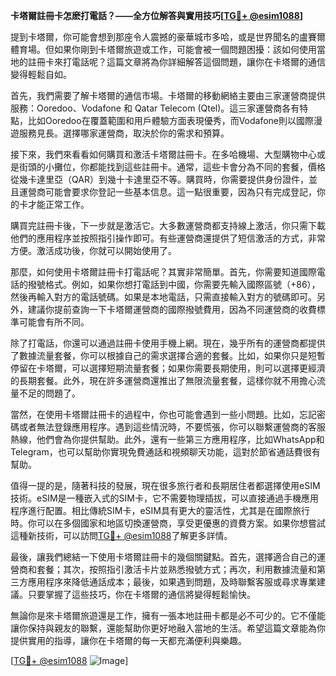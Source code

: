 **卡塔爾註冊卡怎麽打電話？——全方位解答與實用技巧[[TG💪+ @esim1088](https://t.me/s/esim1088)]**

提到卡塔爾，你可能會想到那座令人震撼的豪華城市多哈，或是世界聞名的盧賽爾體育場。但如果你剛到卡塔爾旅遊或工作，可能會被一個問題困擾：該如何使用當地的註冊卡來打電話呢？這篇文章將為你詳細解答這個問題，讓你在卡塔爾的通信變得輕鬆自如。

首先，我們需要了解卡塔爾的通信市場。卡塔爾的移動網絡主要由三家運營商提供服務：Ooredoo、Vodafone 和 Qatar Telecom (Qtel)。這三家運營商各有特點，比如Ooredoo在覆蓋範圍和用戶體驗方面表現優秀，而Vodafone則以國際漫遊服務見長。選擇哪家運營商，取決於你的需求和預算。

接下來，我們來看看如何購買和激活卡塔爾註冊卡。在多哈機場、大型購物中心或是街頭的小攤位，你都能找到這些註冊卡。通常，這些卡會分為不同的套餐，價格從幾卡達里亞（QAR）到幾十卡達里亞不等。購買時，你需要提供身份證件，並且運營商可能會要求你登記一些基本信息。這一點很重要，因為只有完成登記，你的卡才能正常工作。

購買完註冊卡後，下一步就是激活它。大多數運營商都支持線上激活，你只需下載他們的應用程序並按照指引操作即可。有些運營商還提供了短信激活的方式，非常方便。激活成功後，你就可以開始使用了。

那麼，如何使用卡塔爾註冊卡打電話呢？其實非常簡單。首先，你需要知道國際電話的撥號格式。例如，如果你想打電話到中國，你需要先輸入國際區號（+86），然後再輸入對方的電話號碼。如果是本地電話，只需直接輸入對方的號碼即可。另外，建議你提前查詢一下卡塔爾運營商的國際撥號費用，因為不同運營商的收費標準可能會有所不同。

除了打電話，你還可以通過註冊卡使用手機上網。現在，幾乎所有的運營商都提供了數據流量套餐，你可以根據自己的需求選擇合適的套餐。比如，如果你只是短暫停留在卡塔爾，可以選擇短期流量套餐；如果你需要長期使用，則可以選擇更經濟的長期套餐。此外，現在許多運營商還推出了無限流量套餐，這樣你就不用擔心流量不足的問題了。

當然，在使用卡塔爾註冊卡的過程中，你也可能會遇到一些小問題。比如，忘記密碼或者無法登錄應用程序。遇到這些情況時，不要慌張，你可以聯繫運營商的客服熱線，他們會為你提供幫助。此外，還有一些第三方應用程序，比如WhatsApp和Telegram，也可以幫助你實現免費通話和視頻聊天功能，這對於節省通話費很有幫助。

值得一提的是，隨著科技的發展，現在很多旅行者和長期居住者都選擇使用eSIM技術。eSIM是一種嵌入式的SIM卡，它不需要物理插拔，可以直接通過手機應用程序進行配置。相比傳統SIM卡，eSIM具有更大的靈活性，尤其是在國際旅行時。你可以在多個國家和地區切換運營商，享受更優惠的資費方案。如果你想嘗試這種新技術，可以訪問[TG💪+ @esim1088](https://t.me/s/esim1088)了解更多詳情。

最後，讓我們總結一下使用卡塔爾註冊卡的幾個關鍵點。首先，選擇適合自己的運營商和套餐；其次，按照指引激活卡片並熟悉撥號方式；再次，利用數據流量和第三方應用程序來降低通話成本；最後，如果遇到問題，及時聯繫客服或尋求專業建議。只要掌握了這些技巧，你在卡塔爾的通信將變得輕鬆愉快。

無論你是來卡塔爾旅遊還是工作，擁有一張本地註冊卡都是必不可少的。它不僅能讓你保持與親友的聯繫，還能幫助你更好地融入當地的生活。希望這篇文章能為你提供實用的指導，讓你在卡塔爾的每一天都充滿便利與樂趣。

[[TG💪+ @esim1088](https://t.me/s/esim1088) ![Image](https://i.postimg.cc/4NQfJmqS/Snipaste-2025-05-13-00-14-12.png)]